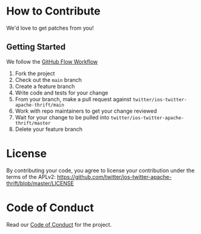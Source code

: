 # How to Contribute

We'd love to get patches from you!

## Getting Started

We follow the [GitHub Flow Workflow](https://guides.github.com/introduction/flow/)

1.  Fork the project 
1.  Check out the `main` branch 
1.  Create a feature branch
1.  Write code and tests for your change 
1.  From your branch, make a pull request against `twitter/ios-twitter-apache-thrift/main` 
1.  Work with repo maintainers to get your change reviewed 
1.  Wait for your change to be pulled into `twitter/ios-twitter-apache-thrift/master`
1.  Delete your feature branch

# License 

By contributing your code, you agree to license your contribution under the 
terms of the APLv2: https://github.com/twitter/ios-twitter-apache-thrift/blob/master/LICENSE

# Code of Conduct

Read our [Code of Conduct](CODE_OF_CONDUCT.md) for the project.
